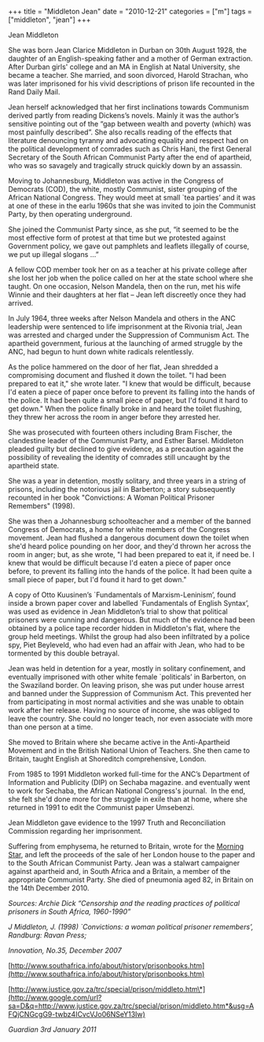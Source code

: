 +++
title = "Middleton Jean"
date = "2010-12-21"
categories = ["m"]
tags = ["middleton", "jean"]
+++

Jean Middleton  
  
She was born Jean Clarice Middleton in Durban on 30th August 1928, the daughter of an English-speaking father and a mother of German extraction. After Durban girls' college and an MA in English at Natal University, she became a teacher. She married, and soon divorced, Harold Strachan, who was later imprisoned for his vivid descriptions of prison life recounted in the Rand Daily Mail.

Jean herself acknowledged that her first inclinations towards Communism derived partly from reading Dickens’s novels. Mainly it was the author’s sensitive pointing out of the “gap between wealth and poverty (which) was most painfully described”. She also recalls reading of the effects that literature denouncing tyranny and advocating equality and respect had on the political development of comrades such as Chris Hani, the first General Secretary of the South African Communist Party after the end of apartheid, who was so savagely and tragically struck quickly down by an assassin.  

Moving to Johannesburg, Middleton was active in the Congress of Democrats (COD), the white, mostly Communist, sister grouping of the African National Congress. They would meet at small \`tea parties’ and it was at one of these in the earlu 1960s that she was invited to join the Communist Party, by then operating underground.

She joined the Communist Party since, as she put, “it seemed to be the most effective form of protest at that time but we protested against Government policy, we gave out pamphlets and leaflets illegally of course, we put up illegal slogans …”

A fellow COD member took her on as a teacher at his private college after she lost her job when the police called on her at the state school where she taught. On one occasion, Nelson Mandela, then on the run, met his wife Winnie and their daughters at her flat – Jean left discreetly once they had arrived.

In July 1964, three weeks after Nelson Mandela and others in the ANC leadership were sentenced to life imprisonment at the Rivonia trial, Jean was arrested and charged under the Suppression of Communism Act. The apartheid government, furious at the launching of armed struggle by the ANC, had begun to hunt down white radicals relentlessly.

As the police hammered on the door of her flat, Jean shredded a compromising document and flushed it down the toilet. "I had been prepared to eat it," she wrote later. "I knew that would be difficult, because I'd eaten a piece of paper once before to prevent its falling into the hands of the police. It had been quite a small piece of paper, but I'd found it hard to get down." When the police finally broke in and heard the toilet flushing, they threw her across the room in anger before they arrested her.

She was prosecuted with fourteen others including Bram Fischer, the clandestine leader of the Communist Party, and Esther Barsel. Middleton pleaded guilty but declined to give evidence, as a precaution against the possibility of revealing the identity of comrades still uncaught by the apartheid state.

She was a year in detention, mostly solitary, and three years in a string of prisons, including the notorious jail in Barberton; a story subsequently recounted in her book "Convictions: A Woman Political Prisoner Remembers" (1998).  

She was then a Johannesburg schoolteacher and a member of the banned Congress of Democrats, a home for white members of the Congress movement. Jean had flushed a dangerous document down the toilet when she'd heard police pounding on her door, and they'd thrown her across the room in anger; but, as she wrote, "I had been prepared to eat it, if need be. I knew that would be difficult because I'd eaten a piece of paper once before, to prevent its falling into the hands of the police. It had been quite a small piece of paper, but I'd found it hard to get down."

A copy of Otto Kuusinen’s \`Fundamentals of Marxism-Leninism’, found inside a brown paper cover and labelled \`Fundamentals of English Syntax’, was used as evidence in Jean Middleton’s trial to show that political prisoners were cunning and dangerous. But much of the evidence had been obtained by a police tape recorder hidden in Middleton's flat, where the group held meetings. Whilst the group had also been infiltrated by a police spy, Piet Beyleveld, who had even had an affair with Jean, who had to be tormented by this double betrayal.

Jean was held in detention for a year, mostly in solitary confinement, and eventually imprisoned with other white female \`politicals’ in Barberton, on the Swaziland border. On leaving prison, she was put under house arrest and banned under the Suppression of Communism Act. This prevented her from participating in most normal activities and she was unable to obtain work after her release. Having no source of income, she was obliged to leave the country. She could no longer teach, nor even associate with more than one person at a time.

She moved to Britain where she became active in the Anti-Apartheid Movement and in the British National Union of Teachers. She then came to Britain, taught English at Shoreditch comprehensive, London.

From 1985 to 1991 Middleton worked full-time for the ANC’s Department of Information and Publicity (DIP) on Sechaba magazine. and eventually went to work for Sechaba, the African National Congress's journal.  In the end, she felt she'd done more for the struggle in exile than at home, where she returned in 1991 to edit the Communist paper Umsebenzi.  

Jean Middleton gave evidence to the 1997 Truth and Reconciliation Commission regarding her imprisonment.

Suffering from emphysema, he returned to Britain, wrote for the [Morning Star](http://www.guardian.co.uk/media/morning-star "More from guardian.co.uk on Morning Star"), and left the proceeds of the sale of her London house to the paper and to the South African Communist Party. Jean was a stalwart campaigner against apartheid and, in South Africa and a Britain, a member of the appropriate Communist Party. She died of pneumonia aged 82, in Britain on the 14th December 2010.

_Sources: Archie Dick “Censorship and the reading practices of political prisoners in South Africa, 1960-1990”_

_J Middleton, J. (1998) \`Convictions: a woman political prisoner remembers’, Randburg: Ravan Press;_

_Innovation, No.35, December 2007_

[http://www.southafrica.info/about/history/prisonbooks.htm](http://www.southafrica.info/about/history/prisonbooks.htm)

[http://www.justice.gov.za/trc/special/prison/middleto.htm\*](http://www.google.com/url?sa=D&q=http://www.justice.gov.za/trc/special/prison/middleto.htm*&usg=AFQjCNGcgG9-twbz4ICvcVJo06NSeY13Iw)

_Guardian 3rd January 2011_
